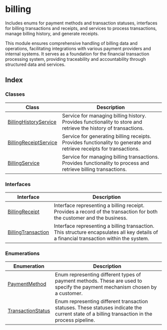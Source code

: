 # billing

Includes enums for payment methods and transaction statuses, interfaces for billing transactions and receipts,
and services to process transactions, manage billing history, and generate receipts.

This module ensures comprehensive handling of billing data and operations, facilitating integrations with various payment providers and internal systems. It serves as a foundation for the financial transaction processing system, providing traceability and accountability through structured data and services.

## Index

### Classes

| Class | Description |
| ------ | ------ |
| [BillingHistoryService](classes/BillingHistoryService.md) | Service for managing billing history. Provides functionality to store and retrieve the history of transactions. |
| [BillingReceiptService](classes/BillingReceiptService.md) | Service for generating billing receipts. Provides functionality to generate and retrieve receipts for transactions. |
| [BillingService](classes/BillingService.md) | Service for managing billing transactions. Provides functionality to process and retrieve billing transactions. |

### Interfaces

| Interface | Description |
| ------ | ------ |
| [BillingReceipt](interfaces/BillingReceipt.md) | Interface representing a billing receipt. Provides a record of the transaction for both the customer and the business. |
| [BillingTransaction](interfaces/BillingTransaction.md) | Interface representing a billing transaction. This structure encapsulates all key details of a financial transaction within the system. |

### Enumerations

| Enumeration | Description |
| ------ | ------ |
| [PaymentMethod](enumerations/PaymentMethod.md) | Enum representing different types of payment methods. These are used to specify the payment mechanism chosen by a customer. |
| [TransactionStatus](enumerations/TransactionStatus.md) | Enum representing different transaction statuses. These statuses indicate the current state of a billing transaction in the process pipeline. |
